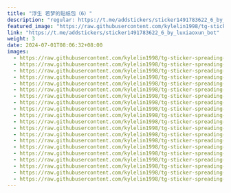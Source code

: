 ```yaml
---
title: "浮生 若梦的贴纸包（6）"
description: "regular: https://t.me/addstickers/sticker1491783622_6_by_luxiaoxun_bot"
featured_image: "https://raw.githubusercontent.com/kylelin1998/tg-sticker-spreading-worldwide-images/main/img/9be89b2c-f874-4f99-b153-2cf62566e2b5.jpg"
link: "https://t.me/addstickers/sticker1491783622_6_by_luxiaoxun_bot"
weight: 3
date: 2024-07-01T08:06:32+08:00
images:
  - https://raw.githubusercontent.com/kylelin1998/tg-sticker-spreading-worldwide-images/main/img/9be89b2c-f874-4f99-b153-2cf62566e2b5.jpg
  - https://raw.githubusercontent.com/kylelin1998/tg-sticker-spreading-worldwide-images/main/img/db273d69-399d-411d-a11d-35b24875ef10.jpg
  - https://raw.githubusercontent.com/kylelin1998/tg-sticker-spreading-worldwide-images/main/img/c8f9283c-db99-41ad-b36a-3415750374cf.jpg
  - https://raw.githubusercontent.com/kylelin1998/tg-sticker-spreading-worldwide-images/main/img/d4117bf9-bc65-455e-90d2-ed1421eaf58c.jpg
  - https://raw.githubusercontent.com/kylelin1998/tg-sticker-spreading-worldwide-images/main/img/c5dc2c8e-a5b4-4947-8c31-6d1c104c21dc.jpg
  - https://raw.githubusercontent.com/kylelin1998/tg-sticker-spreading-worldwide-images/main/img/4654725e-16a3-4d7b-847c-6ae95814674d.jpg
  - https://raw.githubusercontent.com/kylelin1998/tg-sticker-spreading-worldwide-images/main/img/802e9b28-cdd4-495f-bf99-9317e05bfd34.jpg
  - https://raw.githubusercontent.com/kylelin1998/tg-sticker-spreading-worldwide-images/main/img/a10f7d9e-3e52-4548-8328-aeaa2cbf895d.jpg
  - https://raw.githubusercontent.com/kylelin1998/tg-sticker-spreading-worldwide-images/main/img/86d522e0-ece1-460c-8cce-adfe3d198ba6.jpg
  - https://raw.githubusercontent.com/kylelin1998/tg-sticker-spreading-worldwide-images/main/img/ab412b12-ea2c-4f09-80ee-e693bb04a6a3.jpg
  - https://raw.githubusercontent.com/kylelin1998/tg-sticker-spreading-worldwide-images/main/img/57099b07-2a2f-4973-980e-060eb0171e6d.jpg
  - https://raw.githubusercontent.com/kylelin1998/tg-sticker-spreading-worldwide-images/main/img/0e95ef75-6430-4877-ac00-3a69a7eb5fc2.jpg
  - https://raw.githubusercontent.com/kylelin1998/tg-sticker-spreading-worldwide-images/main/img/2cf2969a-efac-4530-bb82-437a87e8c53f.jpg
  - https://raw.githubusercontent.com/kylelin1998/tg-sticker-spreading-worldwide-images/main/img/22a6c089-368f-46b6-9175-d704a32caa05.jpg
  - https://raw.githubusercontent.com/kylelin1998/tg-sticker-spreading-worldwide-images/main/img/9f43b051-b6f3-418b-916a-89273c9d59d6.jpg
  - https://raw.githubusercontent.com/kylelin1998/tg-sticker-spreading-worldwide-images/main/img/2cd343bc-7f3d-446d-9623-2704ce220f87.jpg
  - https://raw.githubusercontent.com/kylelin1998/tg-sticker-spreading-worldwide-images/main/img/acc1d487-3111-49d1-ae01-02b111607c10.jpg
  - https://raw.githubusercontent.com/kylelin1998/tg-sticker-spreading-worldwide-images/main/img/65d64ff0-de74-4f43-bcd1-7dd16f02cbdc.jpg
  - https://raw.githubusercontent.com/kylelin1998/tg-sticker-spreading-worldwide-images/main/img/381bd77b-f88d-45ff-9819-b4e0337c2f30.jpg
  - https://raw.githubusercontent.com/kylelin1998/tg-sticker-spreading-worldwide-images/main/img/8c26e3c2-00ee-402a-922f-e89b638bce53.jpg
---
```


